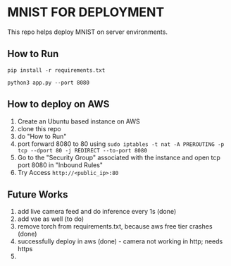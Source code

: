 # MNIST FOR DEPLOYMENT

This repo helps deploy MNIST on server environments.


## How to Run

`pip install -r requirements.txt`

`python3 app.py --port 8080`

## How to deploy on AWS

1. Create an Ubuntu based instance on AWS
2. clone this repo
3. do "How to Run"
4. port forward 8080 to 80 using `sudo iptables -t nat -A PREROUTING -p tcp --dport 80 -j REDIRECT --to-port 8080`
5. Go to the "Security Group" associated with the instance and open tcp port 8080 in "Inbound Rules"
6. Try Access `http://<public_ip>:80`

## Future Works

1. add live camera feed and do inference every 1s (done)
2. add vae as well (to do)
3. remove torch from requirements.txt, because aws free tier crashes (done)
4. successfully deploy in aws (done) - camera not working in http; needs https
5. 


